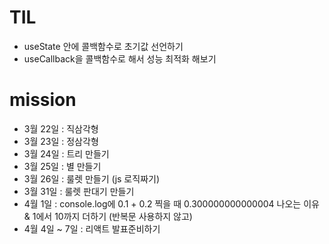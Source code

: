# TIL

- useState 안에 콜백함수로 초기값 선언하기
- useCallback을 콜백함수로 해서 성능 최적화 해보기

# mission

- 3월 22일 : 직삼각형
- 3월 23일 : 정삼각형
- 3월 24일 : 트리 만들기
- 3월 25일 : 별 만들기
- 3월 26일 : 룰렛 만들기 (js 로직짜기)
- 3월 31일 : 룰렛 판대기 만들기
- 4월 1일 : console.log에 0.1 + 0.2 찍을 때 0.300000000000004 나오는 이유 & 1에서 10까지 더하기 (반복문 사용하지 않고)
- 4월 4일 ~ 7일 : 리액트 발표준비하기
